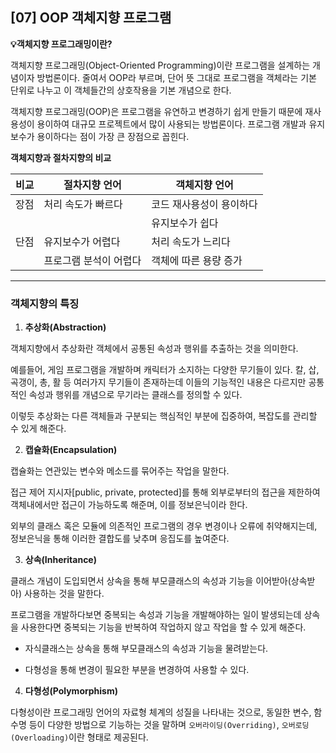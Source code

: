 ## [07] OOP 객체지향 프로그램



**💡객체지향 프로그래밍이란?**

객체지향 프로그래밍(Object-Oriented Programming)이란 프로그램을 설계하는 개념이자 방법론이다. 줄여서 OOP라 부르며, 단어 뜻 그대로 프로그램을 객체라는 기본 단위로 나누고 이 객체들간의 상호작용을 기본 개념으로 한다.

객체지향 프로그래밍(OOP)은 프로그램을 유연하고 변경하기 쉽게 만들기 때문에 재사용성이 용이하여 대규모 프로젝트에서 많이 사용되는 방법론이다. 프로그램 개발과 유지보수가 용이하다는 점이 가장 큰 장점으로 꼽힌다.



**객체지향과 절차지향의 비교**

| 비교 | 절차지향 언어          | 객체지향 언어            |
| ---- | ---------------------- | ------------------------ |
| 장점 | 처리 속도가 빠르다     | 코드 재사용성이 용이하다 |
|      |                        | 유지보수가 쉽다          |
| 단점 | 유지보수가 어렵다      | 처리 속도가 느리다       |
|      | 프로그램 분석이 어렵다 | 객체에 따른 용량 증가    |



----

### 객체지향의 특징

1. **추상화(Abstraction)**

객체지향에서 추상화란 객체에서 공통된 속성과 행위를 추출하는 것을 의미한다.

예를들어, 게임 프로그램을 개발하며 캐릭터가 소지하는 다양한 무기들이 있다. 칼, 삽, 곡갱이, 총, 활 등 여러가지 무기들이 존재하는데 이들의 기능적인 내용은 다르지만 공통적인 속성과 행위를 개념으로 무기라는 클래스를 정의할 수 있다.

이렇듯 추상화는 다른 객체들과 구분되는 핵심적인 부분에 집중하여, 복잡도를 관리할 수 있게 해준다.



2. **캡슐화(Encapsulation)**

캡슐화는 연관있는 변수와 메소드를 묶어주는 작업을 말한다.

접근 제어 지시자[public, private, protected]를 통해 외부로부터의 접근을 제한하여 객체내에서만 접근이 가능하도록 해준며, 이를 정보은닉이라 한다.

외부의 클래스 혹은 모듈에 의존적인 프로그램의 경우 변경이나 오류에 취약해지는데, 정보은닉을 통해 이러한 결합도를 낮추며 응집도를 높여준다.



3. **상속(Inheritance)**

클래스 개념이 도입되면서 상속을 통해 부모클래스의 속성과 기능을 이어받아(상속받아) 사용하는 것을 말한다.

프로그램을 개발하다보면 중복되는 속성과 기능을 개발해야하는 일이 발생되는데 상속을 사용한다면 중복되는 기능을 반복하여 작업하지 않고 작업을 할 수 있게 해준다.

- 자식클래스는 상속을 통해 부모클래스의 속성과 기능을 물려받는다.

- 다형성을 통해 변경이 필요한 부분을 변경하여 사용할 수 있다.

  

4. **다형성(Polymorphism)**

다형성이란 프로그래밍 언어의 자료형 체계의 성질을 나타내는 것으로, 동일한 변수, 함수명 등이 다양한 방법으로 기능하는 것을 말하며 `오버라이딩(Overriding)`, `오버로딩(Overloading)`이란 형태로 제공된다.

